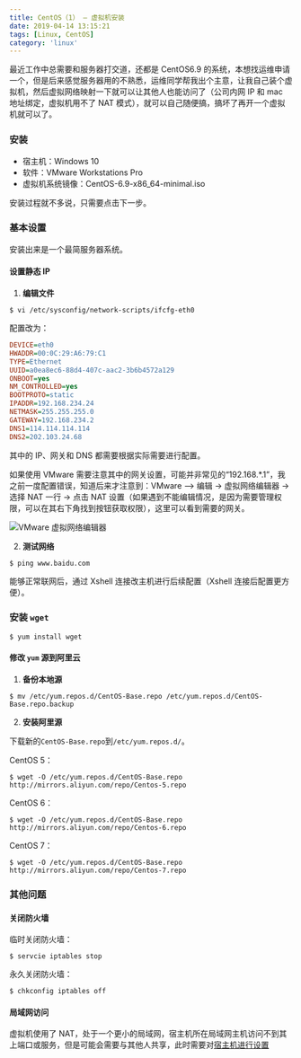 ```yaml
---
title: CentOS（1） — 虚拟机安装
date: 2019-04-14 13:15:21
tags: [Linux, CentOS]
category: 'linux'
---
```


最近工作中总需要和服务器打交道，还都是 CentOS6.9 的系统，本想找运维申请一个，但是后来感觉服务器用的不熟悉，运维同学帮我出个主意，让我自己装个虚拟机，然后虚拟网络映射一下就可以让其他人也能访问了（公司内网 IP 和 mac 地址绑定，虚拟机用不了 NAT 模式），就可以自己随便搞，搞坏了再开一个虚拟机就可以了。

### 安装

- 宿主机：Windows 10
- 软件：VMware Workstations Pro
- 虚拟机系统镜像：CentOS-6.9-x86_64-minimal.iso

安装过程就不多说，只需要点击下一步。

### 基本设置

安装出来是一个最简服务器系统。

#### 设置静态 IP

1. **编辑文件**

```shell
$ vi /etc/sysconfig/network-scripts/ifcfg-eth0
```

配置改为：

```ini
DEVICE=eth0
HWADDR=00:0C:29:A6:79:C1
TYPE=Ethernet
UUID=a0ea8ec6-88d4-407c-aac2-3b6b4572a129
ONBOOT=yes
NM_CONTROLLED=yes
BOOTPROTO=static
IPADDR=192.168.234.24
NETMASK=255.255.255.0
GATEWAY=192.168.234.2
DNS1=114.114.114.114
DNS2=202.103.24.68
```

其中的 IP、网关和 DNS 都需要根据实际需要进行配置。

如果使用 VMware 需要注意其中的网关设置，可能并非常见的“192.168.\*.1”，我之前一度配置错误，知道后来才注意到：VMware –> 编辑 -> 虚拟网络编辑器 -> 选择 NAT 一行 -> 点击 NAT 设置（如果遇到不能编辑情况，是因为需要管理权限，可以在其右下角找到按钮获取权限），这里可以看到需要的网关。

![VMware 虚拟网络编辑器](/assets/articles/img/vmware-gateway.png 'WMware 网关')

2. **测试网络**

```shell
$ ping www.baidu.com
```

能够正常联网后，通过 Xshell 连接改主机进行后续配置（Xshell 连接后配置更方便）。

### 安装 `wget`

```shell
$ yum install wget
```

#### 修改 `yum` 源到阿里云

1. **备份本地源**

```shell
$ mv /etc/yum.repos.d/CentOS-Base.repo /etc/yum.repos.d/CentOS-Base.repo.backup
```

2. **安装阿里源**

下载新的`CentOS-Base.repo`到`/etc/yum.repos.d/`。

CentOS 5：

```shell
$ wget -O /etc/yum.repos.d/CentOS-Base.repo http://mirrors.aliyun.com/repo/Centos-5.repo
```

CentOS 6：

```shell
$ wget -O /etc/yum.repos.d/CentOS-Base.repo http://mirrors.aliyun.com/repo/Centos-6.repo
```

CentOS 7：

```shell
$ wget -O /etc/yum.repos.d/CentOS-Base.repo http://mirrors.aliyun.com/repo/Centos-7.repo
```

### 其他问题

#### 关闭防火墙

临时关闭防火墙：

```shell
$ servcie iptables stop
```

永久关闭防火墙：

```shell
$ chkconfig iptables off
```

#### 局域网访问

虚拟机使用了 NAT，处于一个更小的局域网，宿主机所在局域网主机访问不到其上端口或服务，但是可能会需要与其他人共享，此时需要对[宿主机进行设置](/linux/centos/centos-vm-install/)
